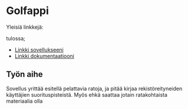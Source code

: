 # Golfappi
Yleisiä linkkejä:

tulossa;
* [Linkki sovellukseeni](https://surakkaj.cs.helsinki.fi/tsoha/index.php)
* [Linkki dokumentaatiooni](https://www.github.com/surakkaj/Tsoha-Bootstrap/blob/master/doc/dokumentaatio.pdf)

## Työn aihe
Sovellus yrittää esitellä pelattavia ratoja, ja pitää kirjaa rekistöreityneiden käyttäjien suorituspisteistä. Myös ehkä saattaa jotain ratakohtaista materiaalia olla
